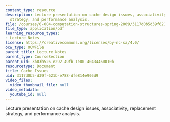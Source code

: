 ```yaml
---
content_type: resource
description: Lecture presentation on cache design issues, associativity, replacement
  strategy, and performance analysis.
file: /courses/6-004-computation-structures-spring-2009/3117d0b5d39f621be788dfe814e905d9_MIT6_004s09_lec16.pdf
file_type: application/pdf
learning_resource_types:
- Lecture Notes
license: https://creativecommons.org/licenses/by-nc-sa/4.0/
ocw_type: OCWFile
parent_title: Lecture Notes
parent_type: CourseSection
parent_uid: 3b03b526-e292-49fb-1e00-40434460010b
resourcetype: Document
title: Cache Issues
uid: 3117d0b5-d39f-621b-e788-dfe814e905d9
video_files:
  video_thumbnail_file: null
video_metadata:
  youtube_id: null
---
```

Lecture presentation on cache design issues, associativity, replacement strategy, and performance analysis.